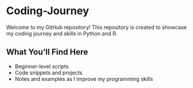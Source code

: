 # Coding-Journey
Welcome to my GitHub repository! 
This repository is created to showcase my coding journey and skills in Python and R.

## What You'll Find Here
- Beginner-level scripts
- Code snippets and projects
- Notes and examples as I improve my programming skills
